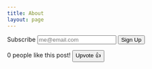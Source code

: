 ```yaml
---
title: About
layout: page
---
```


<form
  action="https://buttondown.com/api/emails/embed-subscribe/TacticsJournal"
  method="post"
  target="popupwindow"
  onsubmit="window.open('https://buttondown.com/TacticsJournal', 'popupwindow')"
  class="embeddable-buttondown-form"
>
  <label for="bd-email">Subscribe</label>
  <input type="email" name="email" id="bd-email" placeholder="me@email.com"/>
  <input type="submit" value="Sign Up" />
</form>

<div id="poll-banner">
  <span id="vote-count">0</span> people like this post!
  <button id="upvote-button">Upvote 👍</button>
</div>

<script>
  const API_URL = "https://poll-api-seven.vercel.app/api/vote"; // Your Vercel API URL

  document.addEventListener("DOMContentLoaded", async function () {
    const voteCountSpan = document.getElementById("vote-count");
    const upvoteButton = document.getElementById("upvote-button");

    // Fetch the initial vote count
    try {
      const response = await fetch(API_URL);
      const data = await response.json();
      voteCountSpan.textContent = data.votes;
    } catch (error) {
      console.error("Error fetching vote count:", error);
    }

    // Handle the upvote button click
    upvoteButton.addEventListener("click", async function () {
      try {
        const response = await fetch(API_URL, { method: "POST" });
        const data = await response.json();
        voteCountSpan.textContent = data.votes;
      } catch (error) {
        console.error("Error submitting vote:", error);
      }
    });
  });
</script>


